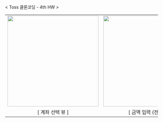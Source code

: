 

< Toss 클론코딩 - 4th HW >

<table>
  <tr>
    <td><img src="https://github.com/user-attachments/assets/5496b224-6ba5-45f2-877e-35c44fdc432a" width="300"></td>
    <td><img src="https://github.com/user-attachments/assets/13e44f03-0551-466b-90e8-ba9c04cabc8d" width="300"></td>
    <td><img src="https://github.com/user-attachments/assets/276dba31-eca3-419e-a4fd-3c82da54c131" width="300"></td>
    <td><img src="https://github.com/user-attachments/assets/c776605b-d80b-4cbf-b976-76b60342f4ee" width="300"></td>
  </tr>
  <tr>
    <td align="center">[ 계좌 선택 뷰 ]</td>
    <td align="center">[ 금액 입력 (전) 뷰 ]</td>
    <td align="center">[ 금액 입력 (후) 뷰 ]</td>
    <td align="center">[ 최종 확인 뷰 ]</td>
  </tr>
</table>


